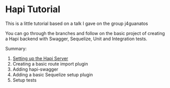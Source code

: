 # Hapi Tutorial

This is a little tutorial based on a talk I gave on the group j4guanatos

You can go through the branches and follow on the basic project of creating a Hapi backend with Swagger, Sequelize, Unit and Integration tests.

Summary:

1. [Setting up the Hapi Server](https://github.com/gaboAcosta/hapi-tutorial/pull/1)
2. Creating a basic route import plugin
3. Adding hapi-swagger
4. Adding a basic Sequelize setup plugin
5. Setup tests